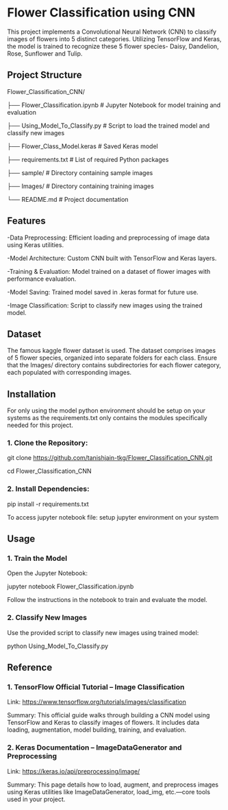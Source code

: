 # Flower Classification using CNN
This project implements a Convolutional Neural Network (CNN) to classify images of flowers into 5 distinct categories. Utilizing TensorFlow and Keras, the model is trained to recognize these 5 flower species- Daisy, Dandelion, Rose, Sunflower and Tulip.

## Project Structure
Flower_Classification_CNN/

├── Flower_Classification.ipynb      # Jupyter Notebook for model training and evaluation

├── Using_Model_To_Classify.py       # Script to load the trained model and classify new images

├── Flower_Class_Model.keras         # Saved Keras model

├── requirements.txt                 # List of required Python packages

├── sample/                          # Directory containing sample images

├── Images/                          # Directory containing training images

└── README.md                        # Project documentation

## Features
-Data Preprocessing: Efficient loading and preprocessing of image data using Keras utilities.

-Model Architecture: Custom CNN built with TensorFlow and Keras layers.

-Training & Evaluation: Model trained on a dataset of flower images with performance evaluation.

-Model Saving: Trained model saved in .keras format for future use.

-Image Classification: Script to classify new images using the trained model.

## Dataset
The famous kaggle flower dataset is used. The dataset comprises images of 5 flower species, organized into separate folders for each class. Ensure that the Images/ directory contains subdirectories for each flower category, each populated with corresponding images.

## Installation
For only using the model python environment should be setup on your systems as the requirements.txt only contains the modules specifically needed for this project.

### 1. Clone the Repository:

  git clone https://github.com/tanishjain-tkg/Flower_Classification_CNN.git
  
  cd Flower_Classification_CNN


### 2. Install Dependencies:

  pip install -r requirements.txt
  
  To access jupyter notebook file: setup jupyter environment on your system

## Usage

### 1. Train the Model

  Open the Jupyter Notebook:
  
  jupyter notebook Flower_Classification.ipynb
  
  Follow the instructions in the notebook to train and evaluate the model.

### 2. Classify New Images

  Use the provided script to classify new images using trained model:
  
  python Using_Model_To_Classify.py

## Reference
### 1. TensorFlow Official Tutorial – Image Classification

Link: https://www.tensorflow.org/tutorials/images/classification

Summary: This official guide walks through building a CNN model using TensorFlow and Keras to classify images of flowers. It includes data loading, augmentation, model building, training, and evaluation.

### 2. Keras Documentation – ImageDataGenerator and Preprocessing

Link: https://keras.io/api/preprocessing/image/

Summary: This page details how to load, augment, and preprocess images using Keras utilities like ImageDataGenerator, load_img, etc.—core tools used in your project.
